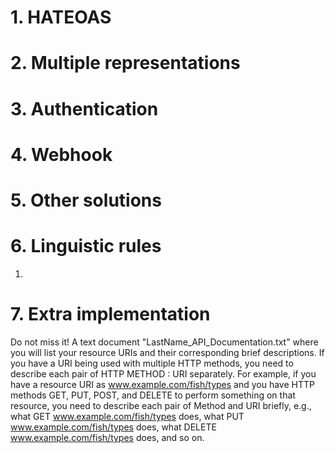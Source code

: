 # 1. HATEOAS
<!-- Explain and defend your implementation of HATEOAS in your solution. -->

# 2. Multiple representations
<!-- If your solution should implement multiple representations of the resources. How would you do it? -->

# 3. Authentication
<!-- Motivate and defend your authentication solution. 3a. What other authentication solutions could you implement? 3b. What are the pros/cons of this solution? -->

# 4. Webhook
<!-- Explain how your webhook works. -->

# 5. Other solutions
<!-- Since this is your first own web API, there are probably things you would solve in another way, looking back at this assignment. Write your thoughts about this. -->

# 6. Linguistic rules
<!-- Which "linguistic design rules" have you implemented? List them here and motivate "for each" of them very briefly why you choose them? Remember that you must consider "at least" FIVE "linguistic design rules" as the linguistic quality of your API. -->
1. 

# 7. Extra implementation
<!-- Did you do something extra besides the fundamental requirements? Explain them. -->


Do not miss it! A text document "LastName_API_Documentation.txt" where you will list your resource URIs and their corresponding brief descriptions. If you have a URI being used with multiple HTTP methods, you need to describe each pair of HTTP METHOD : URI separately. For example, if you have a resource URI as www.example.com/fish/types and you have HTTP methods GET, PUT, POST, and DELETE to perform something on that resource, you need to describe each pair of Method and URI briefly, e.g., what GET www.example.com/fish/types does, what PUT www.example.com/fish/types does, what DELETE www.example.com/fish/types does, and so on.